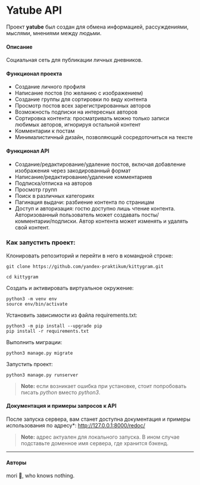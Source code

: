 # Yatube API

Проект **yatube** был создан для обмена информацией, рассуждениями, мыслями, мнениями между людьми.

#### Описание
Социальная сеть для публикации личных дневников.

#### Функционал проекта

 - Создание личного профиля
 - Написание постов (по желанию с изображением)
 - Создание группы для сортировки по виду контента
 - Просмотр постов всех зарегистрированных авторов
 - Возможность подписки на интересных авторов
 - Сортировка контента: просматривать можно только записи любимых авторов, игнорируя остальной контент
 - Комментарии к постам
 - Минималистичный дизайн, позволяющий сосредоточиться на тексте
#### Функционал API
- Создание/редактирование/удаление постов, включая добавление изображения через закодированный формат
- Написание/редактирование/удаление комментариев
- Подписка/отписка на авторов
- Просмотр групп
- Поиск в различных категориях
- Пагинация выдачи: разбиение контента по страницам
- Доступ и авторизация: гостю доступно лишь чтение контента. Авторизованный пользователь может создавать посты/комментарии/подписки. Автор контента может изменять и удалять свой контент.
### Как запустить проект:

Клонировать репозиторий и перейти в него в командной строке:

    git clone https://github.com/yandex-praktikum/kittygram.git

    cd kittygram

Cоздать и активировать виртуальное окружение:

    python3 -m venv env
    source env/bin/activate

Установить зависимости из файла requirements.txt:

    python3 -m pip install --upgrade pip
    pip install -r requirements.txt

Выполнить миграции:

    python3 manage.py migrate

Запустить проект:

    python3 manage.py runserver

> **Note:** если возникает ошибка при установке, стоит попробовать писать *python* вместо *python3*.

#### Документация и примеры запросов к API
После запуска сервера, вам станет доступна документация и примеры использования по адресу*:
http://127.0.0.1:8000/redoc/
> **Note:** адрес актуален для локального запуска. В ином случае подставьте доменное имя сервера, где хранится бэкенд.
---
#### Авторы
mori 🐣, who knows nothing.
